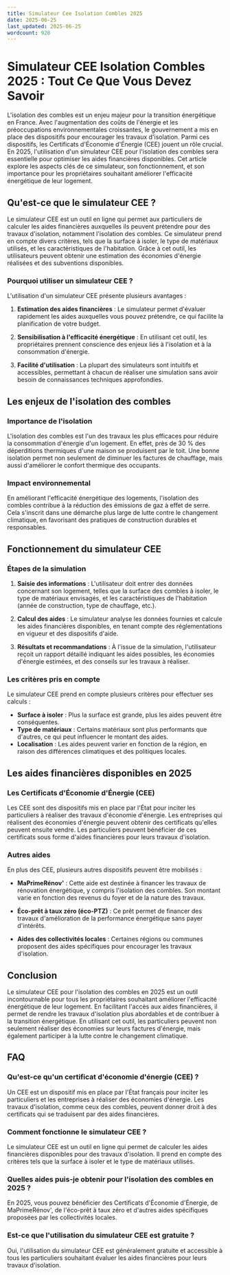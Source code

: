 ```yaml
---
title: Simulateur Cee Isolation Combles 2025
date: 2025-06-25
last_updated: 2025-06-25
wordcount: 928
---
```


# Simulateur CEE Isolation Combles 2025 : Tout Ce Que Vous Devez Savoir

L'isolation des combles est un enjeu majeur pour la transition énergétique en France. Avec l'augmentation des coûts de l'énergie et les préoccupations environnementales croissantes, le gouvernement a mis en place des dispositifs pour encourager les travaux d'isolation. Parmi ces dispositifs, les Certificats d'Économie d'Énergie (CEE) jouent un rôle crucial. En 2025, l'utilisation d'un simulateur CEE pour l'isolation des combles sera essentielle pour optimiser les aides financières disponibles. Cet article explore les aspects clés de ce simulateur, son fonctionnement, et son importance pour les propriétaires souhaitant améliorer l'efficacité énergétique de leur logement.

## Qu'est-ce que le simulateur CEE ?

Le simulateur CEE est un outil en ligne qui permet aux particuliers de calculer les aides financières auxquelles ils peuvent prétendre pour des travaux d'isolation, notamment l'isolation des combles. Ce simulateur prend en compte divers critères, tels que la surface à isoler, le type de matériaux utilisés, et les caractéristiques de l'habitation. Grâce à cet outil, les utilisateurs peuvent obtenir une estimation des économies d'énergie réalisées et des subventions disponibles.

### Pourquoi utiliser un simulateur CEE ?

L'utilisation d'un simulateur CEE présente plusieurs avantages :

1. **Estimation des aides financières** : Le simulateur permet d'évaluer rapidement les aides auxquelles vous pouvez prétendre, ce qui facilite la planification de votre budget.
   
2. **Sensibilisation à l'efficacité énergétique** : En utilisant cet outil, les propriétaires prennent conscience des enjeux liés à l'isolation et à la consommation d'énergie.

3. **Facilité d'utilisation** : La plupart des simulateurs sont intuitifs et accessibles, permettant à chacun de réaliser une simulation sans avoir besoin de connaissances techniques approfondies.

## Les enjeux de l'isolation des combles

### Importance de l'isolation

L'isolation des combles est l'un des travaux les plus efficaces pour réduire la consommation d'énergie d'un logement. En effet, près de 30 % des déperditions thermiques d'une maison se produisent par le toit. Une bonne isolation permet non seulement de diminuer les factures de chauffage, mais aussi d'améliorer le confort thermique des occupants.

### Impact environnemental

En améliorant l'efficacité énergétique des logements, l'isolation des combles contribue à la réduction des émissions de gaz à effet de serre. Cela s'inscrit dans une démarche plus large de lutte contre le changement climatique, en favorisant des pratiques de construction durables et responsables.

## Fonctionnement du simulateur CEE

### Étapes de la simulation

1. **Saisie des informations** : L'utilisateur doit entrer des données concernant son logement, telles que la surface des combles à isoler, le type de matériaux envisagés, et les caractéristiques de l'habitation (année de construction, type de chauffage, etc.).

2. **Calcul des aides** : Le simulateur analyse les données fournies et calcule les aides financières disponibles, en tenant compte des réglementations en vigueur et des dispositifs d'aide.

3. **Résultats et recommandations** : À l'issue de la simulation, l'utilisateur reçoit un rapport détaillé indiquant les aides possibles, les économies d'énergie estimées, et des conseils sur les travaux à réaliser.

### Les critères pris en compte

Le simulateur CEE prend en compte plusieurs critères pour effectuer ses calculs :

- **Surface à isoler** : Plus la surface est grande, plus les aides peuvent être conséquentes.
- **Type de matériaux** : Certains matériaux sont plus performants que d'autres, ce qui peut influencer le montant des aides.
- **Localisation** : Les aides peuvent varier en fonction de la région, en raison des différences climatiques et des politiques locales.

## Les aides financières disponibles en 2025

### Les Certificats d'Économie d'Énergie (CEE)

Les CEE sont des dispositifs mis en place par l'État pour inciter les particuliers à réaliser des travaux d'économie d'énergie. Les entreprises qui réalisent des économies d'énergie peuvent obtenir des certificats qu'elles peuvent ensuite vendre. Les particuliers peuvent bénéficier de ces certificats sous forme d'aides financières pour leurs travaux d'isolation.

### Autres aides

En plus des CEE, plusieurs autres dispositifs peuvent être mobilisés :

- **MaPrimeRénov'** : Cette aide est destinée à financer les travaux de rénovation énergétique, y compris l'isolation des combles. Son montant varie en fonction des revenus du foyer et de la nature des travaux.

- **Éco-prêt à taux zéro (éco-PTZ)** : Ce prêt permet de financer des travaux d'amélioration de la performance énergétique sans payer d'intérêts.

- **Aides des collectivités locales** : Certaines régions ou communes proposent des aides spécifiques pour encourager les travaux d'isolation.

## Conclusion

Le simulateur CEE pour l'isolation des combles en 2025 est un outil incontournable pour tous les propriétaires souhaitant améliorer l'efficacité énergétique de leur logement. En facilitant l'accès aux aides financières, il permet de rendre les travaux d'isolation plus abordables et de contribuer à la transition énergétique. En utilisant cet outil, les particuliers peuvent non seulement réaliser des économies sur leurs factures d'énergie, mais également participer à la lutte contre le changement climatique.

## FAQ

### Qu'est-ce qu'un certificat d'économie d'énergie (CEE) ?

Un CEE est un dispositif mis en place par l'État français pour inciter les particuliers et les entreprises à réaliser des économies d'énergie. Les travaux d'isolation, comme ceux des combles, peuvent donner droit à des certificats qui se traduisent par des aides financières.

### Comment fonctionne le simulateur CEE ?

Le simulateur CEE est un outil en ligne qui permet de calculer les aides financières disponibles pour des travaux d'isolation. Il prend en compte des critères tels que la surface à isoler et le type de matériaux utilisés.

### Quelles aides puis-je obtenir pour l'isolation des combles en 2025 ?

En 2025, vous pouvez bénéficier des Certificats d'Économie d'Énergie, de MaPrimeRénov', de l'éco-prêt à taux zéro et d'autres aides spécifiques proposées par les collectivités locales.

### Est-ce que l'utilisation du simulateur CEE est gratuite ?

Oui, l'utilisation du simulateur CEE est généralement gratuite et accessible à tous les particuliers souhaitant évaluer les aides financières pour leurs travaux d'isolation.